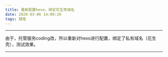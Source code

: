 ```yaml
---
title: 重新配置hexo，绑定花生壳域名
date: 2020-03-06 14:09:19
tags: 随笔
---
```


  

------

由于，托管服务coding改，所以重新对hexo进行配置，绑定了私有域名（花生壳），测试效果。

------

